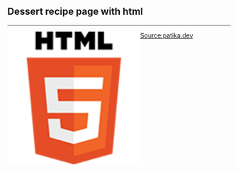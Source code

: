 ## Dessert recipe page with html
-----
<img src="https://raw.githubusercontent.com/github/explore/80688e429a7d4ef2fca1e82350fe8e3517d3494d/topics/html/html.png" align="left" width="300" height="300">
<a href="https://www.patika.dev/">Source:patika.dev</a>